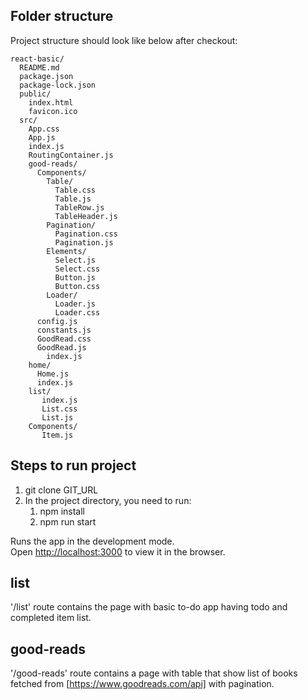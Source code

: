 ## Folder structure
Project structure should look like below after checkout:
```
react-basic/
  README.md
  package.json
  package-lock.json
  public/
    index.html
    favicon.ico
  src/
    App.css
    App.js
    index.js
    RoutingContainer.js
    good-reads/
      Components/
        Table/
          Table.css
          Table.js
          TableRow.js
          TableHeader.js
        Pagination/
          Pagination.css
          Pagination.js
        Elements/
          Select.js
          Select.css
          Button.js
          Button.css
        Loader/
          Loader.js
          Loader.css
      config.js
      constants.js
      GoodRead.css
      GoodRead.js
        index.js
    home/
      Home.js
      index.js
    list/
       index.js
       List.css
       List.js
    Components/
       Item.js
```

## Steps to run project

1. git clone GIT_URL
2. In the project directory, you need to run:
   1. npm install
   2. npm run start

Runs the app in the development mode.<br>
Open [http://localhost:3000](http://localhost:3000) to view it in the browser.

## list
'/list' route contains the page with basic to-do app having todo and completed item list.

## good-reads
'/good-reads' route contains a page with table that show list of books fetched from [https://www.goodreads.com/api] with pagination.
